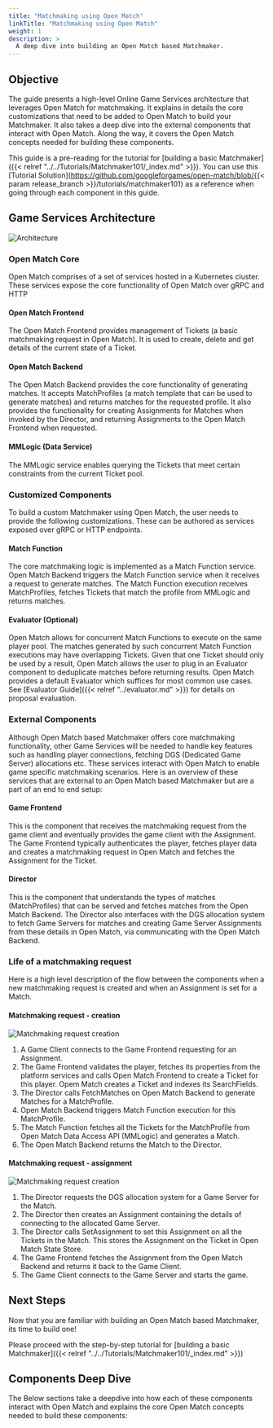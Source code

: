 ```yaml
---
title: "Matchmaking using Open Match"
linkTitle: "Matchmaking using Open Match"
weight: 1
description: >
  A deep dive into building an Open Match based Matchmaker.
---
```


## Objective

The guide presents a high-level Online Game Services architecture that leverages Open Match for matchmaking. It explains in details the core customizations that need to be added to Open Match to build your Matchmaker. It also takes a deep dive into the external components that interact with Open Match. Along the way, it covers the Open Match concepts needed for building these components.

This guide is a pre-reading for the tutorial for [building a basic Matchmaker]({{< relref "../../Tutorials/Matchmaker101/_index.md" >}}). You can use this [Tutorial Solution](https://github.com/googleforgames/open-match/blob/{{< param release_branch >}}/tutorials/matchmaker101) as a reference when going through each component in this guide.

## Game Services Architecture

![Architecture](../../../images/architecture.png)

### Open Match Core

Open Match comprises of a set of services hosted in a Kubernetes cluster. These services expose the core functionality of Open Match over gRPC and HTTP

#### Open Match Frontend

The Open Match Frontend provides management of Tickets (a basic matchmaking request in Open Match). It is used to create, delete and get details of the current state of a Ticket.

#### Open Match Backend

The Open Match Backend provides the core functionality of generating matches. It accepts MatchProfiles (a match
template that can be used to generate matches) and returns matches for the requested profile.
It also provides the functionality for creating Assignments for Matches when invoked by the Director, and returning
Assignments to the Open Match Frontend when requested.

#### MMLogic (Data Service)

The MMLogic service enables querying the Tickets that meet certain constraints from the current Ticket pool.

### Customized Components

To build a custom Matchmaker using Open Match, the user needs to provide the following customizations. These can be authored as services exposed over gRPC or HTTP endpoints.

#### Match Function

The core matchmaking logic is implemented as a Match Function service. Open Match Backend triggers the Match Function service when it receives a request to generate matches. The Match Function execution receives MatchProfiles, fetches Tickets that match the profile from MMLogic and returns matches.

#### Evaluator (Optional)

Open Match allows for concurrent Match Functions to execute on the same player pool. The matches generated by such concurrent Match Function executions may have overlapping Tickets. Given that one Ticket should only be used by a result, Open Match allows the user to plug in an Evaluator component to deduplicate matches before returning results. Open Match provides a default Evaluator which suffices for most common use cases. See [Evaluator Guide]({{< relref "../evaluator.md" >}}) for details on proposal evaluation.

### External Components

Although Open Match based Matchmaker offers core matchmaking functionality, other Game Services will be needed to handle
key features such as handling player connections, fetching DGS (Dedicated Game Server) allocations etc. These
services interact with Open Match to enable game specific matchmaking scenarios.
Here is an overview of these services that are external to an Open Match based Matchmaker but are a part of an end to
end setup:

#### Game Frontend

This is the component that receives the matchmaking request from the game client and eventually provides the game client with the Assignment. The Game Frontend typically authenticates the player, fetches player data and creates a matchmaking request in Open Match and fetches the Assignment for the Ticket.

#### Director

This is the component that understands the types of matches (MatchProfiles) that can be served and fetches matches
from the Open Match Backend. The Director also interfaces with the DGS allocation system to fetch Game Servers for
matches and creating Game Server Assignments from these details in Open Match, via communicating with the Open Match
Backend.

### Life of a matchmaking request

Here is a high level description of the flow between the components when a new matchmaking request is created and when an Assignment is set for a Match.

#### Matchmaking request - creation

![Matchmaking request creation](../../../images/loam_create.png)

1. A Game Client connects to the Game Frontend requesting for an Assignment.
2. The Game Frontend validates the player, fetches its properties from the platform services and calls Open Match Frontend to create a Ticket for this player. Opem Match creates a Ticket and indexes its SearchFields.
3. The Director calls FetchMatches on Open Match Backend to generate Matches for a MatchProfile.
4. Open Match Backend triggers Match Function execution for this MatchProfile.
5. The Match Function fetches all the Tickets for the MatchProfile from Open Match Data Access API (MMLogic) and generates a Match.
6. The Open Match Backend returns the Match to the Director.

#### Matchmaking request - assignment

![Matchmaking request creation](../../../images/loam_assign.png)

1. The Director requests the DGS allocation system for a Game Server for the Match.
2. The Director then creates an Assignment containing the details of connecting to the allocated Game Server.
3. The Director calls SetAssignment to set this Assignment on all the Tickets in the Match. This stores the Assignment on the Ticket in Open Match State Store.
4. The Game Frontend fetches the Assignment from the Open Match Backend and returns it back to the Game Client.
5. The Game Client connects to the Game Server and starts the game.

## Next Steps

Now that you are familiar with building an Open Match based Matchmaker, its time to build one!

Please proceed with the step-by-step tutorial for [building a basic Matchmaker]({{< relref "../../Tutorials/Matchmaker101/_index.md" >}})

## Components Deep Dive

The Below sections take a deepdive into how each of these components interact with Open Match and explains the core Open Match concepts needed to build these components:
